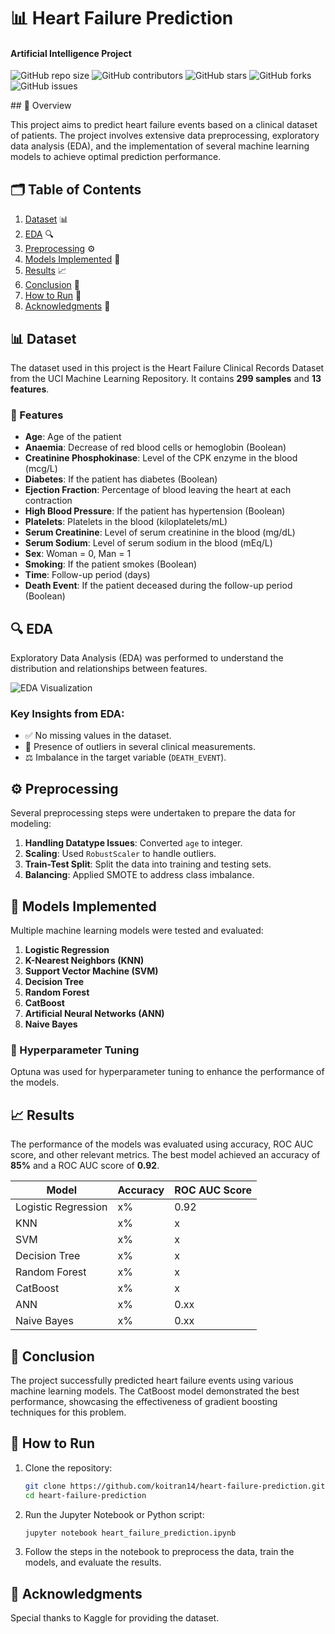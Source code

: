 # 📊 Heart Failure Prediction
#### Artificial Intelligence Project
 
![GitHub repo size](https://img.shields.io/github/repo-size/koitran14/Heart-Failure-Prediction)
![GitHub contributors](https://img.shields.io/github/contributors/koitran14/Heart-Failure-Prediction)
![GitHub stars](https://img.shields.io/github/stars/koitran14/Heart-Failure-Prediction?style=social)
![GitHub forks](https://img.shields.io/github/forks/koitran14/Heart-Failure-Prediction?style=social)
![GitHub issues](https://img.shields.io/github/issues/koitran14/Heart-Failure-Prediction)
  
</div>
## 📖 Overview

This project aims to predict heart failure events based on a clinical dataset of patients. The project involves extensive data preprocessing, exploratory data analysis (EDA), and the implementation of several machine learning models to achieve optimal prediction performance. 

## 🗂️ Table of Contents
1. [Dataset](#dataset) 📊
2. [EDA](#eda) 🔍
3. [Preprocessing](#preprocessing) ⚙️
4. [Models Implemented](#models-implemented) 🧠
5. [Results](#results) 📈
6. [Conclusion](#conclusion) 📝
7. [How to Run](#how-to-run) 🚀
8. [Acknowledgments](#acknowledgments) 🙏

## 📊 Dataset

The dataset used in this project is the Heart Failure Clinical Records Dataset from the UCI Machine Learning Repository. It contains **299 samples** and **13 features**.

### 📝 Features

- **Age**: Age of the patient
- **Anaemia**: Decrease of red blood cells or hemoglobin (Boolean)
- **Creatinine Phosphokinase**: Level of the CPK enzyme in the blood (mcg/L)
- **Diabetes**: If the patient has diabetes (Boolean)
- **Ejection Fraction**: Percentage of blood leaving the heart at each contraction
- **High Blood Pressure**: If the patient has hypertension (Boolean)
- **Platelets**: Platelets in the blood (kiloplatelets/mL)
- **Serum Creatinine**: Level of serum creatinine in the blood (mg/dL)
- **Serum Sodium**: Level of serum sodium in the blood (mEq/L)
- **Sex**: Woman = 0, Man = 1
- **Smoking**: If the patient smokes (Boolean)
- **Time**: Follow-up period (days)
- **Death Event**: If the patient deceased during the follow-up period (Boolean)

## 🔍 EDA

Exploratory Data Analysis (EDA) was performed to understand the distribution and relationships between features.

![EDA Visualization](https://www.example.com/eda_visualization.png)

### Key Insights from EDA:
- ✅ No missing values in the dataset.
- 🚨 Presence of outliers in several clinical measurements.
- ⚖️ Imbalance in the target variable (`DEATH_EVENT`).

## ⚙️ Preprocessing

Several preprocessing steps were undertaken to prepare the data for modeling:

1. **Handling Datatype Issues**: Converted `age` to integer.
2. **Scaling**: Used `RobustScaler` to handle outliers.
3. **Train-Test Split**: Split the data into training and testing sets.
4. **Balancing**: Applied SMOTE to address class imbalance.

## 🧠 Models Implemented

Multiple machine learning models were tested and evaluated:

1. **Logistic Regression**
2. **K-Nearest Neighbors (KNN)**
3. **Support Vector Machine (SVM)**
4. **Decision Tree**
5. **Random Forest**
6. **CatBoost**
7. **Artificial Neural Networks (ANN)**
8. **Naive Bayes**

### 🔧 Hyperparameter Tuning

Optuna was used for hyperparameter tuning to enhance the performance of the models.

## 📈 Results

The performance of the models was evaluated using accuracy, ROC AUC score, and other relevant metrics. The best model achieved an accuracy of **85%** and a ROC AUC score of **0.92**.

| Model               | Accuracy | ROC AUC Score |
|---------------------|----------|---------------|
| Logistic Regression  | x%      | 0.92          |
| KNN                 | x%      | x          |
| SVM                 | x%      | x          |
| Decision Tree       | x%      | x          |
| Random Forest       | x%      | x          |
| CatBoost            | x%      | x          |
| ANN     | x%      | 0.xx         |
| Naive Bayes         | x%      | 0.xx          |

## 📝 Conclusion

The project successfully predicted heart failure events using various machine learning models. The CatBoost model demonstrated the best performance, showcasing the effectiveness of gradient boosting techniques for this problem.

## 🚀 How to Run

1. Clone the repository:
   ```bash
   git clone https://github.com/koitran14/heart-failure-prediction.git
   cd heart-failure-prediction
   ```


2. Run the Jupyter Notebook or Python script:
   ```bash
   jupyter notebook heart_failure_prediction.ipynb
   ```

3. Follow the steps in the notebook to preprocess the data, train the models, and evaluate the results.

## 🙏 Acknowledgments

Special thanks to Kaggle for providing the dataset.
